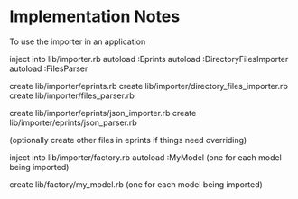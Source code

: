 # Implementation Notes

To use the importer in an application

inject into lib/importer.rb
    autoload :Eprints
    autoload :DirectoryFilesImporter
    autoload :FilesParser

create lib/importer/eprints.rb
create lib/importer/directory_files_importer.rb
create lib/importer/files_parser.rb

create lib/importer/eprints/json_importer.rb
create lib/importer/eprints/json_parser.rb

(optionally create other files in eprints if things need overriding)

inject into lib/importer/factory.rb
    autoload :MyModel (one for each model being imported)
    
create lib/factory/my_model.rb (one for each model being imported)


    

